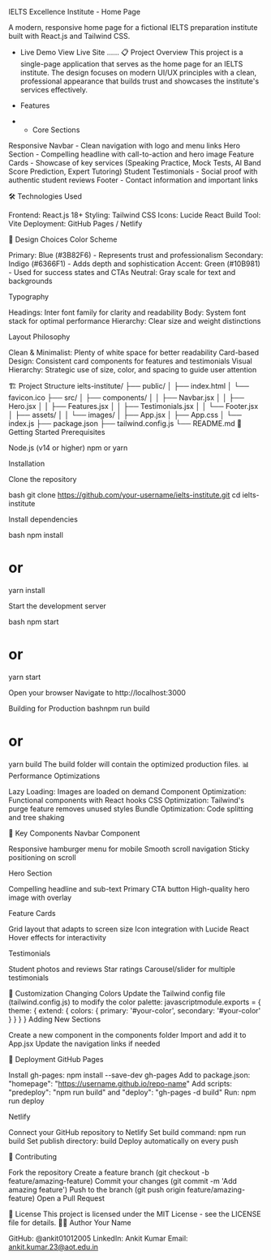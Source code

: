 IELTS Excellence Institute - Home Page

A modern, responsive home page for a fictional IELTS preparation institute built with React.js and Tailwind CSS.

* Live Demo
View Live Site ......
📋 Project Overview
This project is a single-page application that serves as the home page for an IELTS institute. The design focuses on modern UI/UX principles with a clean, professional appearance that builds trust and showcases the institute's services effectively.

* Features
* * Core Sections

Responsive Navbar - Clean navigation with logo and menu links
Hero Section - Compelling headline with call-to-action and hero image
Feature Cards - Showcase of key services (Speaking Practice, Mock Tests, AI Band Score Prediction, Expert Tutoring)
Student Testimonials - Social proof with authentic student reviews
Footer - Contact information and important links


🛠️ Technologies Used

Frontend: React.js 18+
Styling: Tailwind CSS
Icons: Lucide React
Build Tool: Vite
Deployment: GitHub Pages / Netlify

🎨 Design Choices
Color Scheme

Primary: Blue (#3B82F6) - Represents trust and professionalism
Secondary: Indigo (#6366F1) - Adds depth and sophistication
Accent: Green (#10B981) - Used for success states and CTAs
Neutral: Gray scale for text and backgrounds

Typography

Headings: Inter font family for clarity and readability
Body: System font stack for optimal performance
Hierarchy: Clear size and weight distinctions

Layout Philosophy

Clean & Minimalist: Plenty of white space for better readability
Card-based Design: Consistent card components for features and testimonials
Visual Hierarchy: Strategic use of size, color, and spacing to guide user attention

🏗️ Project Structure
ielts-institute/
├── public/
│   ├── index.html
│   └── favicon.ico
├── src/
│   ├── components/
│   │   ├── Navbar.jsx
│   │   ├── Hero.jsx
│   │   ├── Features.jsx
│   │   ├── Testimonials.jsx
│   │   └── Footer.jsx
│   ├── assets/
│   │   └── images/
│   ├── App.jsx
│   ├── App.css
│   └── index.js
├── package.json
├── tailwind.config.js
└── README.md
🚦 Getting Started
Prerequisites

Node.js (v14 or higher)
npm or yarn

Installation

Clone the repository

bash   git clone https://github.com/your-username/ielts-institute.git
   cd ielts-institute


Install dependencies

bash   npm install
   # or
   yarn install

Start the development server

bash   npm start
   # or
   yarn start

Open your browser
Navigate to http://localhost:3000

Building for Production
bashnpm run build
# or
yarn build
The build folder will contain the optimized production files.
📊 Performance Optimizations

Lazy Loading: Images are loaded on demand
Component Optimization: Functional components with React hooks
CSS Optimization: Tailwind's purge feature removes unused styles
Bundle Optimization: Code splitting and tree shaking

🎯 Key Components
Navbar Component

Responsive hamburger menu for mobile
Smooth scroll navigation
Sticky positioning on scroll

Hero Section

Compelling headline and sub-text
Primary CTA button
High-quality hero image with overlay

Feature Cards

Grid layout that adapts to screen size
Icon integration with Lucide React
Hover effects for interactivity

Testimonials

Student photos and reviews
Star ratings
Carousel/slider for multiple testimonials

🔧 Customization
Changing Colors
Update the Tailwind config file (tailwind.config.js) to modify the color palette:
javascriptmodule.exports = {
  theme: {
    extend: {
      colors: {
        primary: '#your-color',
        secondary: '#your-color'
      }
    }
  }
}
Adding New Sections

Create a new component in the components folder
Import and add it to App.jsx
Update the navigation links if needed

🚀 Deployment
GitHub Pages

Install gh-pages: npm install --save-dev gh-pages
Add to package.json: "homepage": "https://username.github.io/repo-name"
Add scripts: "predeploy": "npm run build" and "deploy": "gh-pages -d build"
Run: npm run deploy

Netlify

Connect your GitHub repository to Netlify
Set build command: npm run build
Set publish directory: build
Deploy automatically on every push

🤝 Contributing

Fork the repository
Create a feature branch (git checkout -b feature/amazing-feature)
Commit your changes (git commit -m 'Add amazing feature')
Push to the branch (git push origin feature/amazing-feature)
Open a Pull Request

📝 License
This project is licensed under the MIT License - see the LICENSE file for details.
👨‍💻 Author
Your Name

GitHub: @ankit01012005
LinkedIn: Ankit Kumar
Email: ankit.kumar.23@aot.edu.in
